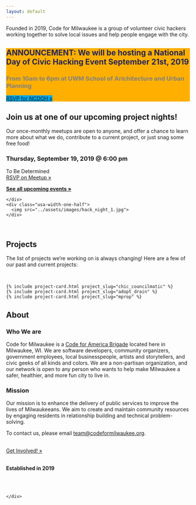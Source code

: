 ```yaml
---
layout: default
---
```

<div class="usa-grid-wide">
    <div id="hero-image" class="usa-width-one-whole">
        <div id="hero-header-text" class="usa-width-two-thirds">
            <div id="hero-p">
                <p>Founded in 2019, Code for Milwaukee is a group of volunteer civic hackers working together to solve local issues and help people engage with the city.</p>
            </div>
        </div>
    </div>
</div>

<div class="usa-grid">
  <div class = "usa-width-one-whole" style="background-color:#FFAF00;" >
          <h2 style="color:#23235A;"> ANNOUNCEMENT: We will be hosting a National Day of Civic Hacking Event September 21st, 2019</h2>
          <h3 style="color:gray">From 10am to 6pm at UWM School of Arichitecture and Urban Planning</h3>
          <a target="_blank" href="https://www.meetup.com/Code-for-Milwaukee/events/264066401/" class="usa-button" style = "background-color:#00A8E9;">RSVP for NCDOH »</a>
  </div>
  <div class="usa-width-three-fourths usa-section">
        <h2 id="project-nights">Join us at one of our upcoming project nights!</h2>
        <p>Our once-monthly meetups are open to anyone, and offer a chance to learn more about what we do, contribute to a current project, or just snag some free food!</p>
    </div>
    <div class="usa-width-one-half">
      <h3>Thursday, September 19, 2019 @ 6:00 pm</h3>
      <p><span>To Be Determined</span>
      <br>
      <a target="_blank" href="https://www.meetup.com/Code-for-Milwaukee/events/264268089/" class="usa-button">RSVP on Meetup »</a>
      </p>
      <p><strong><a href="https://www.meetup.com/Code-for-Milwaukee/events/" target="_blank">See all upcoming events »</a></strong></p>

    </div>
    <div class="usa-width-one-half">
      <img src="../assets/images/hack_night_1.jpg">
    </div>
</div>

<div class="usa-grid">
  <div class="usa-width-one-whole usa-section">
    <div class="usa-width-one-whole">
        <br>
        <h2 id="projects">Projects</h2>
        <p>The list of projects we’re working on is always changing! Here are a few of our past and current projects:</p>
        <br>
    </div>


    {% include project-card.html project_slug="chic_councilmatic" %}
    {% include project-card.html project_slug="adopt_drain" %}
    {% include project-card.html project_slug="mprop" %}

  </div>
</div>

<div class="usa-grid">
  <div class="usa-section">
    <div class="usa-width-one-whole">
      <h2 id="about">About</h2>
      <div class="usa-width-two-thirds">
         <h3>Who We are</h3>
        <p>Code for Milwaukee is a <a href="http://brigade.codeforamerica.org/">Code for America Brigade</a> located here in Milwaukee, WI. We are software developers, community organizers, government employees, local businesspeople, artists and storytellers, and civic geeks of all kinds and colors. We are a non-partisan organization, and our network is open to any person who wants to help make Milwaukee a safer, healthier, and more fun city to live in.</p>
         <h3> Mission </h3>
        <p>Our mission is to enhance the delivery of public services to improve the lives of Milwaukeeans. We aim to create and maintain community resources by engaging residents in relationship building and technical problem-solving.</p>
        <p>To contact us, please email <a href="mailto:team@codeformilwaukee.org">team@codeformilwaukee.org</a>.</p>
        <br>
                <a target="_blank" href="https://forms.gle/SpCTwWxsDdmsB6kj6" class="usa-button">Get Involved! »</a>
        <br>
        <br>
        <div class="usa-width-one-third">
          <p><strong>Established in 2019</strong></p>
        </div>
        <br>
        <br>
      </div>

    </div>
  </div>
</div>

<div class="usa-grid-wide">
    <div class="usa-width-one-whole" align="center">
        <!-- <br>
        <button> Submit a Proposal </button> -->
    </div>
</div>
